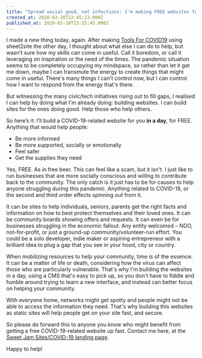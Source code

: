```yaml
---
title: "Spread social good, not infections: I'm making FREE websites for your COVID-19-related causes"
created_at: 2020-03-28T22:45:23.000Z
published_at: 2020-03-28T23:25:45.000Z
---
```

I made a new thing today, again. After making [Tools For COVID19](https://sheet2site.com/s/toolsforcovid19/) using sheet2site the other day, I thought about what else I can do to help, but wasn’t sure how my skills can come in useful. Call it boredom, or call it leveraging on inspiration or the need of the times. The pandemic situation seems to be completely occupying my mindspace, so rather than let it get me down, maybe I can transmute the energy to create things that might come in useful. There's many things I can't control now, but I can control how I want to respond from the energy that's there.

  

But witnessing the many civic/tech initiatives rising out to fill gaps, I realised I can help by doing what I'm already doing: building websites. I can build sites for the ones doing good. Help those who help others.

  

So here’s it: I’ll build a COVID-19-related website for you **in a day**, for FREE. Anything that would help people:

  

*   Be more informed
*   Be more supported, socially or emotionally
*   Feel safer
*   Get the supplies they need

  

Yes, FREE. As in free beer. This can feel like a scam, but it isn't. I just like to run businesses that are more socially conscious and willing to contribute back to the community. The only catch is it just has to be for causes to help anyone struggling during this pandemic. Anything related to COVID-19, or the second and third order effects spinning out from it.

  

It can be sites to help individuals, seniors, parents get the right facts and information on how to best protect themselves and their loved ones. It can be community boards showing offers and requests. It can even be for businesses struggling in the economic fallout. Any entity welcomed – NGO, not-for-profit, or just a ground-up community/volunteer-run effort. You could be a solo developer, indie maker or aspiring entrepreneur with a brilliant idea to plug a gap that you see in your hood, city or country. 

  

When mobilizing resources to help your community, time is of the essence. It can be a matter of life or death, considering how the virus can affect those who are particularly vulnerable. That's why I'm building the websites in a day, using a CMS that's easy to pick up, so you don't have to fiddle and fumble around trying to learn a new interface, and instead can better focus on helping your community.

  

With everyone home, networks might get spotty and people might not be able to access the information they need. That's why building this websites as static sites will help people get on your site fast, and secure.

  

So please do forward this to anyone you know who might benefit from getting a free COVID-19-related website up fast. Contact me here, at the [Sweet Jam Sites/COVID-19 landing page](https://sweetjamsites.com/covid-19/). 

  

Happy to help!
